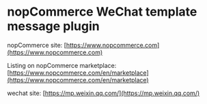 ﻿nopCommerce WeChat template message plugin
===========

nopCommerce site: [https://www.nopcommerce.com](https://www.nopcommerce.com)

Listing on nopCommerce marketplace: [https://www.nopcommerce.com/en/marketplace](https://www.nopcommerce.com/en/marketplace)

wechat site: [https://mp.weixin.qq.com/](https://mp.weixin.qq.com/)
